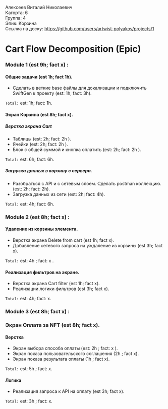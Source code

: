 Алексеев Виталий Николаевич
<br /> Кагорта: 6
<br /> Группа: 4
<br /> Эпик: Корзина
<br /> Ссылка на доску: https://github.com/users/artwist-polyakov/projects/1

# Cart Flow Decomposition (Epic)


### Module 1 (est 9h; fact x) : 

#### Общие задачи (est  1h; fact 1h).
- Сделать в веткие base файлы для докализации и подключить SwiftGen к проекту (est: 1h; fact: 3h).

`Total:` est: 1h; fact: 1h.

#### Экран Корзина (est 8h; fact x).
##### Верстка экрана Cart
- Таблицы (est: 2h; fact: 2h ).
- Ячейки (est: 2h; fact: 2h ).
- Блок с общей суммой и кнопка оплатить (est: 2h; fact: 2h ).

`Total:` est: 6h; fact: 6h.

##### Загрузка данных в корзину с сервера.
- Разобраться с API и с сетевым слоем. Сделать postman коллекцию.(est: 2h; fact: 2h).
- Загрузка данных из сети (est: 2h; fact: 4h).

`Total:` est: 4h; fact: 6h.

### Module 2 (est 8h; fact x) :
#### Удаление из корзины элемента.
- Верстка экрана Delete from cart (est 1h; fact x).
- Добавление сетевого запроса на уждаление из корзины (est 3h; fact x).

`Total:` est: 4h ; fact: x .

#### Реализация фильтров на экране.
- Верстка экрана Cart filter (est 1h; fact x).
- Реализации логики фильтров (est 3h; fact x).

`Total:` est: 4h; fact: x.

### Module 3 (est 8h; fact x) :
### Экран Оплата за NFT (est 8h; fact x).
#### Верстка 
- Экран выбора способа оплаты (est: 2h ; fact: x ).
- Экран показа пользовательского соглашения (2h ; fact x).
- Экран показа результата оплаты (1h ; fact x).

`Total:` est: 5h ; fact: x.
#### Логика
- Реализация запроса к API на оплату (est 3h; fact x).

`Total:` est: 3h ; fact: x.


